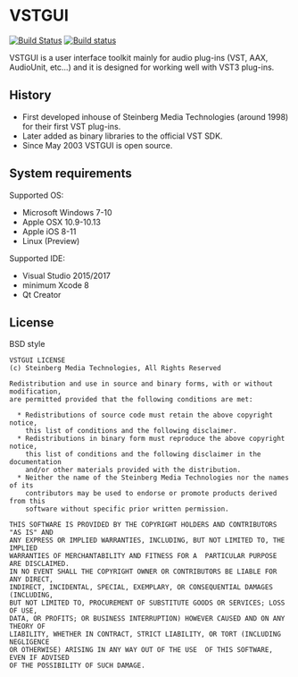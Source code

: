 # VSTGUI
[![Build Status](https://travis-ci.com/steinbergmedia/vstgui.svg?branch=develop)](https://travis-ci.com/steinbergmedia/vstgui)
[![Build status](https://ci.appveyor.com/api/github/webhook?id=xsm54a7nd8ndwe7q/branch/develop?svg=true)](https://ci.appveyor.com/project/rehans/vstgui/branch/develop)

VSTGUI is a user interface toolkit mainly for audio plug-ins (VST, AAX, AudioUnit, etc...)
 and it is designed for working well with VST3 plug-ins.

## History
- First developed inhouse of Steinberg Media Technologies (around 1998) for their first VST plug-ins.
- Later added as binary libraries to the official VST SDK.
- Since May 2003 VSTGUI is open source.

## System requirements
Supported OS:

- Microsoft Windows 7-10
- Apple OSX 10.9-10.13
- Apple iOS 8-11
- Linux (Preview)

Supported IDE:
- Visual Studio 2015/2017
- minimum Xcode 8
- Qt Creator

## License
BSD style

    VSTGUI LICENSE
    (c) Steinberg Media Technologies, All Rights Reserved

    Redistribution and use in source and binary forms, with or without modification,
    are permitted provided that the following conditions are met:

      * Redistributions of source code must retain the above copyright notice, 
        this list of conditions and the following disclaimer.
      * Redistributions in binary form must reproduce the above copyright notice,
        this list of conditions and the following disclaimer in the documentation 
        and/or other materials provided with the distribution.
      * Neither the name of the Steinberg Media Technologies nor the names of its
        contributors may be used to endorse or promote products derived from this 
        software without specific prior written permission.

    THIS SOFTWARE IS PROVIDED BY THE COPYRIGHT HOLDERS AND CONTRIBUTORS "AS IS" AND
    ANY EXPRESS OR IMPLIED WARRANTIES, INCLUDING, BUT NOT LIMITED TO, THE IMPLIED 
    WARRANTIES OF MERCHANTABILITY AND FITNESS FOR A  PARTICULAR PURPOSE ARE DISCLAIMED. 
    IN NO EVENT SHALL THE COPYRIGHT OWNER OR CONTRIBUTORS BE LIABLE FOR ANY DIRECT, 
    INDIRECT, INCIDENTAL, SPECIAL, EXEMPLARY, OR CONSEQUENTIAL DAMAGES (INCLUDING, 
    BUT NOT LIMITED TO, PROCUREMENT OF SUBSTITUTE GOODS OR SERVICES; LOSS OF USE, 
    DATA, OR PROFITS; OR BUSINESS INTERRUPTION) HOWEVER CAUSED AND ON ANY THEORY OF 
    LIABILITY, WHETHER IN CONTRACT, STRICT LIABILITY, OR TORT (INCLUDING NEGLIGENCE 
    OR OTHERWISE) ARISING IN ANY WAY OUT OF THE USE  OF THIS SOFTWARE, EVEN IF ADVISED
    OF THE POSSIBILITY OF SUCH DAMAGE.

